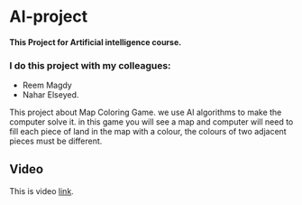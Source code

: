 # AI-project

#### This Project for Artificial intelligence course.

### I do this project with my colleagues:
- Reem Magdy 
- Nahar Elseyed.

This project about Map Coloring Game.
we use AI algorithms to make the computer solve it.
in this game you will see a map and computer will need to fill each piece of land in the map with a colour, 
the colours of two adjacent pieces must be different.
## Video
This is video [link](https://drive.google.com/file/d/1PdaSOAU0MiwB-IwR-98AgmBcDNoM3vgi/view?usp=share_link ).


